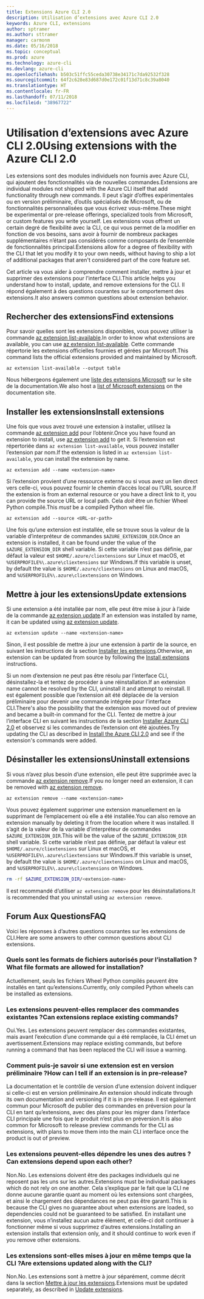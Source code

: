 ```yaml
---
title: Extensions Azure CLI 2.0
description: Utilisation d’extensions avec Azure CLI 2.0
keywords: Azure CLI, extensions
author: sptramer
ms.author: sttramer
manager: carmonm
ms.date: 05/16/2018
ms.topic: conceptual
ms.prod: azure
ms.technology: azure-cli
ms.devlang: azure-cli
ms.openlocfilehash: b503c51ffc55ceda30738e34171c7da92532f328
ms.sourcegitcommit: 64f2c628e83d687d0e172c01f13d71c8c39a8040
ms.translationtype: HT
ms.contentlocale: fr-FR
ms.lasthandoff: 07/11/2018
ms.locfileid: "38967722"
---
```

# <a name="using-extensions-with-the-azure-cli-20"></a><span data-ttu-id="5f498-104">Utilisation d’extensions avec Azure CLI 2.0</span><span class="sxs-lookup"><span data-stu-id="5f498-104">Using extensions with the Azure CLI 2.0</span></span>

<span data-ttu-id="5f498-105">Les extensions sont des modules individuels non fournis avec Azure CLI, qui ajoutent des fonctionnalités via de nouvelles commandes.</span><span class="sxs-lookup"><span data-stu-id="5f498-105">Extensions are individual modules not shipped with the Azure CLI itself that add functionality through new commands.</span></span> <span data-ttu-id="5f498-106">Il peut s’agir d’offres expérimentales ou en version préliminaire, d’outils spécialisés de Microsoft, ou de fonctionnalités personnalisées que vous écrivez vous-même.</span><span class="sxs-lookup"><span data-stu-id="5f498-106">These might be experimental or pre-release offerings, specialized tools from Microsoft, or custom features you write yourself.</span></span> <span data-ttu-id="5f498-107">Les extensions vous offrent un certain degré de flexibilité avec la CLI, ce qui vous permet de la modifier en fonction de vos besoins, sans avoir à fournir de nombreux packages supplémentaires n’étant pas considérés comme composants de l’ensemble de fonctionnalités principal.</span><span class="sxs-lookup"><span data-stu-id="5f498-107">Extensions allow for a degree of flexibility with the CLI that let you modify it to your own needs, without having to ship a lot of additional packages that aren't considered part of the core feature set.</span></span>

<span data-ttu-id="5f498-108">Cet article va vous aider à comprendre comment installer, mettre à jour et supprimer des extensions pour l’interface CLI.</span><span class="sxs-lookup"><span data-stu-id="5f498-108">This article helps you understand how to install, update, and remove extensions for the CLI.</span></span> <span data-ttu-id="5f498-109">Il répond également à des questions courantes sur le comportement des extensions.</span><span class="sxs-lookup"><span data-stu-id="5f498-109">It also answers common questions about extension behavior.</span></span>

## <a name="find-extensions"></a><span data-ttu-id="5f498-110">Rechercher des extensions</span><span class="sxs-lookup"><span data-stu-id="5f498-110">Find extensions</span></span>

<span data-ttu-id="5f498-111">Pour savoir quelles sont les extensions disponibles, vous pouvez utiliser la commande [az extension list-available](/cli/azure/extension#az-extension-list-available).</span><span class="sxs-lookup"><span data-stu-id="5f498-111">In order to know what extensions are available, you can use [az extension list-available](/cli/azure/extension#az-extension-list-available).</span></span> <span data-ttu-id="5f498-112">Cette commande répertorie les extensions officielles fournies et gérées par Microsoft.</span><span class="sxs-lookup"><span data-stu-id="5f498-112">This command lists the official extensions provided and maintained by Microsoft.</span></span>

```azurecli-interactive
az extension list-available --output table
```

<span data-ttu-id="5f498-113">Nous hébergeons également une [liste des extensions Microsoft](azure-cli-extensions-list.md) sur le site de la documentation.</span><span class="sxs-lookup"><span data-stu-id="5f498-113">We also host a [list of Microsoft extensions](azure-cli-extensions-list.md) on the documentation site.</span></span>

## <a name="install-extensions"></a><span data-ttu-id="5f498-114">Installer les extensions</span><span class="sxs-lookup"><span data-stu-id="5f498-114">Install extensions</span></span>

<span data-ttu-id="5f498-115">Une fois que vous avez trouvé une extension à installer, utilisez la commande [az extension add](https://docs.microsoft.com/cli/azure/extension#az-extension-add) pour l’obtenir.</span><span class="sxs-lookup"><span data-stu-id="5f498-115">Once you have found an extension to install, use [az extension add](https://docs.microsoft.com/cli/azure/extension#az-extension-add) to get it.</span></span> <span data-ttu-id="5f498-116">Si l’extension est répertoriée dans `az extension list-available`, vous pouvez installer l’extension par nom.</span><span class="sxs-lookup"><span data-stu-id="5f498-116">If the extension is listed in `az extension list-available`, you can install the extension by name.</span></span>

```azurecli-interactive
az extension add --name <extension-name>
```

<span data-ttu-id="5f498-117">Si l’extension provient d’une ressource externe ou si vous avez un lien direct vers celle-ci, vous pouvez fournir le chemin d’accès local ou l’URL source.</span><span class="sxs-lookup"><span data-stu-id="5f498-117">If the extension is from an external resource or you have a direct link to it, you can provide the source URL or local path.</span></span> <span data-ttu-id="5f498-118">Cela _doit_ être un fichier Wheel Python compilé.</span><span class="sxs-lookup"><span data-stu-id="5f498-118">This _must_ be a compiled Python wheel file.</span></span>

```azurecli-interactive
az extension add --source <URL-or-path>
```

<span data-ttu-id="5f498-119">Une fois qu’une extension est installée, elle se trouve sous la valeur de la variable d’interpréteur de commandes `$AZURE_EXTENSION_DIR`.</span><span class="sxs-lookup"><span data-stu-id="5f498-119">Once an extension is installed, it can be found under the value of the `$AZURE_EXTENSION_DIR` shell variable.</span></span> <span data-ttu-id="5f498-120">Si cette variable n’est pas définie, par défaut la valeur est `$HOME/.azure/cliextensions` sur Linux et macOS, et `%USERPROFILE%\.azure\cliextensions` sur Windows.</span><span class="sxs-lookup"><span data-stu-id="5f498-120">If this variable is unset, by default the value is `$HOME/.azure/cliextensions` on Linux and macOS, and `%USERPROFILE%\.azure\cliextensions` on Windows.</span></span>

## <a name="update-extensions"></a><span data-ttu-id="5f498-121">Mettre à jour les extensions</span><span class="sxs-lookup"><span data-stu-id="5f498-121">Update extensions</span></span>

<span data-ttu-id="5f498-122">Si une extension a été installée par nom, elle peut être mise à jour à l’aide de la commande [az extension update](https://docs.microsoft.com/cli/azure/extension#az-extension-update).</span><span class="sxs-lookup"><span data-stu-id="5f498-122">If an extension was installed by name, it can be updated using [az extension update](https://docs.microsoft.com/cli/azure/extension#az-extension-update).</span></span>

```azurecli-interactive
az extension update --name <extension-name>
```

<span data-ttu-id="5f498-123">Sinon, il est possible de mettre à jour une extension à partir de la source, en suivant les instructions de la section [Installer les extensions](#install-extensions).</span><span class="sxs-lookup"><span data-stu-id="5f498-123">Otherwise, an extension can be updated from source by following the [Install extensions](#install-extensions) instructions.</span></span>

<span data-ttu-id="5f498-124">Si un nom d’extension ne peut pas être résolu par l’interface CLI, désinstallez-la et tentez de procéder à une réinstallation.</span><span class="sxs-lookup"><span data-stu-id="5f498-124">If an extension name cannot be resolved by the CLI, uninstall it and attempt to reinstall.</span></span> <span data-ttu-id="5f498-125">Il est également possible que l’extension ait été déplacée de la version préliminaire pour devenir une commande intégrée pour l’interface CLI.</span><span class="sxs-lookup"><span data-stu-id="5f498-125">There's also the possibility that the extension was moved out of preview and became a built-in command for the CLI.</span></span> <span data-ttu-id="5f498-126">Tentez de mettre à jour l’interface CLI en suivant les instructions de la section [Installer Azure CLI 2.0](install-azure-cli.md) et observez si les commandes de l’extension ont été ajoutées.</span><span class="sxs-lookup"><span data-stu-id="5f498-126">Try updating the CLI as described in [Install the Azure CLI 2.0](install-azure-cli.md) and see if the extension's commands were added.</span></span>

## <a name="uninstall-extensions"></a><span data-ttu-id="5f498-127">Désinstaller les extensions</span><span class="sxs-lookup"><span data-stu-id="5f498-127">Uninstall extensions</span></span>

<span data-ttu-id="5f498-128">Si vous n’avez plus besoin d’une extension, elle peut être supprimée avec la commande [az extension remove](https://docs.microsoft.com/cli/azure/extension#az-extension-remove).</span><span class="sxs-lookup"><span data-stu-id="5f498-128">If you no longer need an extension, it can be removed with [az extension remove](https://docs.microsoft.com/cli/azure/extension#az-extension-remove).</span></span>

```azurecli-interactive
az extension remove --name <extension-name>
```

<span data-ttu-id="5f498-129">Vous pouvez également supprimer une extension manuellement en la supprimant de l’emplacement où elle a été installée.</span><span class="sxs-lookup"><span data-stu-id="5f498-129">You can also remove an extension manually by deleting it from the location where it was installed.</span></span> <span data-ttu-id="5f498-130">Il s’agit de la valeur de la variable d’interpréteur de commandes `$AZURE_EXTENSION_DIR`.</span><span class="sxs-lookup"><span data-stu-id="5f498-130">This will be the value of the `$AZURE_EXTENSION_DIR` shell variable.</span></span>
<span data-ttu-id="5f498-131">Si cette variable n’est pas définie, par défaut la valeur est `$HOME/.azure/cliextensions` sur Linux et macOS, et `%USERPROFILE%\.azure\cliextensions` sur Windows.</span><span class="sxs-lookup"><span data-stu-id="5f498-131">If this variable is unset, by default the value is `$HOME/.azure/cliextensions` on Linux and macOS, and `%USERPROFILE%\.azure\cliextensions` on Windows.</span></span>

```bash
rm -rf $AZURE_EXTENSION_DIR/<extension-name>
```

<span data-ttu-id="5f498-132">Il est recommandé d’utiliser `az extension remove` pour les désinstallations.</span><span class="sxs-lookup"><span data-stu-id="5f498-132">It is recommended that you uninstall using `az extension remove`.</span></span>

## <a name="faq"></a><span data-ttu-id="5f498-133">Forum Aux Questions</span><span class="sxs-lookup"><span data-stu-id="5f498-133">FAQ</span></span>

<span data-ttu-id="5f498-134">Voici les réponses à d’autres questions courantes sur les extensions de CLI.</span><span class="sxs-lookup"><span data-stu-id="5f498-134">Here are some answers to other common questions about CLI extensions.</span></span>

### <a name="what-file-formats-are-allowed-for-installation"></a><span data-ttu-id="5f498-135">Quels sont les formats de fichiers autorisés pour l’installation ?</span><span class="sxs-lookup"><span data-stu-id="5f498-135">What file formats are allowed for installation?</span></span>

<span data-ttu-id="5f498-136">Actuellement, seuls les fichiers Wheel Python compilés peuvent être installés en tant qu’extensions.</span><span class="sxs-lookup"><span data-stu-id="5f498-136">Currently, only compiled Python wheels can be installed as extensions.</span></span>

### <a name="can-extensions-replace-existing-commands"></a><span data-ttu-id="5f498-137">Les extensions peuvent-elles remplacer des commandes existantes ?</span><span class="sxs-lookup"><span data-stu-id="5f498-137">Can extensions replace existing commands?</span></span>

<span data-ttu-id="5f498-138">Oui.</span><span class="sxs-lookup"><span data-stu-id="5f498-138">Yes.</span></span> <span data-ttu-id="5f498-139">Les extensions peuvent remplacer des commandes existantes, mais avant l’exécution d’une commande qui a été remplacée, la CLI émet un avertissement.</span><span class="sxs-lookup"><span data-stu-id="5f498-139">Extensions may replace existing commands, but before running a command that has been replaced the CLI will issue a warning.</span></span>

### <a name="how-can-i-tell-if-an-extension-is-in-pre-release"></a><span data-ttu-id="5f498-140">Comment puis-je savoir si une extension est en version préliminaire ?</span><span class="sxs-lookup"><span data-stu-id="5f498-140">How can I tell if an extension is in pre-release?</span></span>

<span data-ttu-id="5f498-141">La documentation et le contrôle de version d’une extension doivent indiquer si celle-ci est en version préliminaire.</span><span class="sxs-lookup"><span data-stu-id="5f498-141">An extension should indicate through its own documentation and versioning if it is in pre-release.</span></span> <span data-ttu-id="5f498-142">Il est également commun pour Microsoft de publier des commandes en préversion pour la CLI en tant qu’extensions, avec des plans pour les migrer dans l’interface CLI principale une fois que le produit n’est plus en préversion.</span><span class="sxs-lookup"><span data-stu-id="5f498-142">It is also common for Microsoft to release preview commands for the CLI as extensions, with plans to move them into the main CLI interface once the product is out of preview.</span></span>

### <a name="can-extensions-depend-upon-each-other"></a><span data-ttu-id="5f498-143">Les extensions peuvent-elles dépendre les unes des autres ?</span><span class="sxs-lookup"><span data-stu-id="5f498-143">Can extensions depend upon each other?</span></span>

<span data-ttu-id="5f498-144">Non.</span><span class="sxs-lookup"><span data-stu-id="5f498-144">No.</span></span> <span data-ttu-id="5f498-145">Les extensions doivent être des packages individuels qui ne reposent pas les uns sur les autres.</span><span class="sxs-lookup"><span data-stu-id="5f498-145">Extensions must be individual packages which do not rely on one another.</span></span> <span data-ttu-id="5f498-146">Cela s’explique par le fait que la CLI ne donne aucune garantie quant au moment où les extensions sont chargées, et ainsi le chargement des dépendances ne peut pas être garanti.</span><span class="sxs-lookup"><span data-stu-id="5f498-146">This is because the CLI gives no guarantee about when extensions are loaded, so dependencies could not be guaranteed to be satisfied.</span></span> <span data-ttu-id="5f498-147">En installant une extension, vous n’installez aucun autre élément, et celle-ci doit continuer à fonctionner même si vous supprimez d’autres extensions.</span><span class="sxs-lookup"><span data-stu-id="5f498-147">Installing an extension installs that extension only, and it should continue to work even if you remove other extensions.</span></span>

### <a name="are-extensions-updated-along-with-the-cli"></a><span data-ttu-id="5f498-148">Les extensions sont-elles mises à jour en même temps que la CLI ?</span><span class="sxs-lookup"><span data-stu-id="5f498-148">Are extensions updated along with the CLI?</span></span>

<span data-ttu-id="5f498-149">Non.</span><span class="sxs-lookup"><span data-stu-id="5f498-149">No.</span></span> <span data-ttu-id="5f498-150">Les extensions sont à mettre à jour séparément, comme décrit dans la section [Mettre à jour les extensions](#update-extensions).</span><span class="sxs-lookup"><span data-stu-id="5f498-150">Extensions must be updated separately, as described in [Update extensions](#update-extensions).</span></span>
